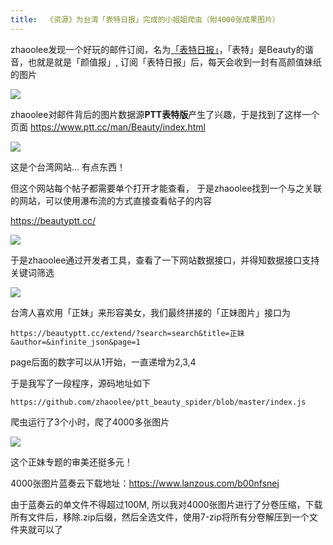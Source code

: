 ```yaml
---
title:  《资源》为台湾「表特日报」完成的小姐姐爬虫（附4000张成果图片）
---
```


zhaoolee发现一个好玩的邮件订阅，名为[「表特日报」](https://daily-beauty.xyz/)，「表特」是Beauty的谐音，也就是就是「颜值报」, 订阅「表特日报」后，每天会收到一封有高颜值妹纸的图片


![](https://www.v2fy.com/asset/website-000006-beauty/beauty_daily.png)


zhaoolee对邮件背后的图片数据源**PTT表特版**产生了兴趣，于是找到了这样一个页面
https://www.ptt.cc/man/Beauty/index.html

![](https://www.v2fy.com/asset/website-000006-beauty/002.png)

这是个台湾网站... 有点东西！

但这个网站每个帖子都需要单个打开才能查看， 于是zhaoolee找到一个与之关联的网站，可以使用瀑布流的方式直接查看帖子的内容


https://beautyptt.cc/

![](https://www.v2fy.com/asset/website-000006-beauty/004.gif)


于是zhaoolee通过开发者工具，查看了一下网站数据接口，并得知数据接口支持关键词筛选

![](https://www.v2fy.com/asset/website-000006-beauty/006.gif)


台湾人喜欢用「正妹」来形容美女，我们最终拼接的「正妹图片」接口为

```
https://beautyptt.cc/extend/?search=search&title=正妹&author=&infinite_json&page=1
```
page后面的数字可以从1开始，一直递增为2,3,4

于是我写了一段程序，源码地址如下
```
https://github.com/zhaoolee/ptt_beauty_spider/blob/master/index.js
```

爬虫运行了3个小时，爬了4000多张图片

![](https://www.v2fy.com/asset/website-000006-beauty/007.gif)

这个正妹专题的审美还挺多元！


4000张图片蓝奏云下载地址：https://www.lanzous.com/b00nfsnej

由于蓝奏云的单文件不得超过100M, 所以我对4000张图片进行了分卷压缩，下载所有文件后，移除.zip后缀，然后全选文件，使用7-zip将所有分卷解压到一个文件夹就可以了

